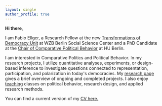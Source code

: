 ```yaml
---
layout: single
author_profile: true
---
```


**Hi there**, 

I am Fabio Ellger, a Research Fellow at the new [Transformations of Democracy Unit](https://www.wzb.eu/en/research/dynamics-of-political-systems/transformations-of-democracy) at WZB Berlin Social Science Center and a PhD Candidate at the [Chair of Comparative Political Behavior](https://www.sowi.hu-berlin.de/en/lehrbereiche-en/comparative-political-behavior/the-chair?set_language=en) at HU Berlin.


I am interested in Comparative Politics and Political Behavior. In my research projects, I utilize quantitative analyses, experiments, or design-based inference to investigate questions connected to representation, participation, and polarization in today's democracies. My [research page](/research/) gives a brief overview of ongoing and completed projects. I also enjoy [teaching](/teaching/) classes on political behavior, research design, and applied research methods.


You can find a current version of my [CV here.](https://www.fabioellger.com/assets/docs/CV_Ellger.pdf)